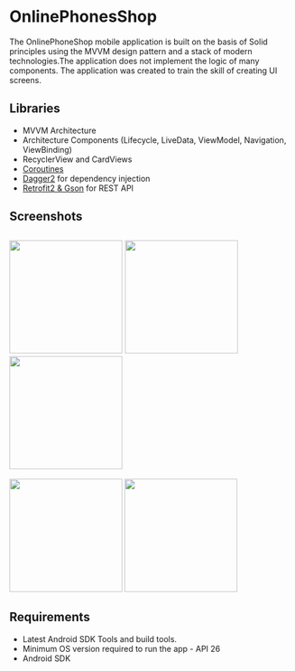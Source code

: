 # OnlinePhonesShop
The OnlinePhoneShop mobile application is built on the basis of Solid principles using the MVVM design pattern and a stack of modern technologies.The application does not implement the logic of many components. The application was created to train the skill of creating UI screens.

## Libraries
+ MVVM Architecture
+ Architecture Components (Lifecycle, LiveData, ViewModel, Navigation, ViewBinding)
+ RecyclerView and CardViews
+ [Coroutines](https://kotlinlang.org/docs/coroutines-overview.html)
+ [Dagger2](https://github.com/google/dagger) for dependency injection
+ [Retrofit2 & Gson](https://github.com/square/retrofit) for REST API

## Screenshots

<img src="https://user-images.githubusercontent.com/99405613/188819521-d4502b35-b407-4bd7-95ec-83ed75749bfc.jpg" width="200"> <img src="https://user-images.githubusercontent.com/99405613/188819544-4c180349-b5b7-4aa2-969a-3e7519e4623b.jpg" width="200"> <img src="https://user-images.githubusercontent.com/99405613/188819555-7a8bc3f9-b9e8-478a-8973-37f5441e2675.jpg" width="200"> 
---

<img src="https://user-images.githubusercontent.com/99405613/188819565-15555150-5492-4008-afb6-4c9c9fe7bb6f.jpg" width="200"> <img src="https://user-images.githubusercontent.com/99405613/188819567-9df63a95-db68-4227-a9be-52b7aca1fb83.jpg" width="200">


## Requirements
+ Latest Android SDK Tools and build tools.
+ Minimum OS version required to run the app - API 26
+ Android SDK
